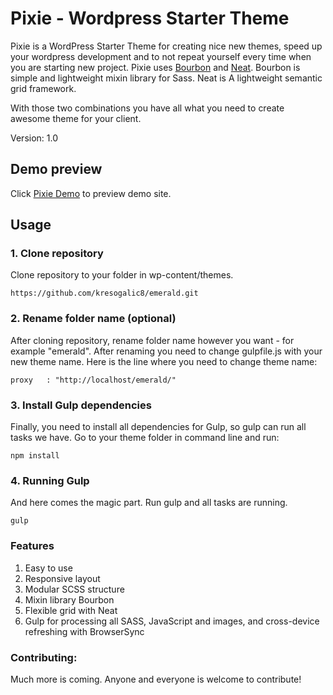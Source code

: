 # Pixie - Wordpress Starter Theme

Pixie is a WordPress Starter Theme for creating nice new themes, speed up your wordpress development and to not repeat yourself every time when you are starting new project. Pixie uses [Bourbon](http://bourbon.io/) and [Neat](http://neat.bourbon.io/). Bourbon is simple and lightweight mixin library for Sass. Neat is A lightweight semantic grid framework.

With those two combinations you have all what you need to create awesome theme for your client. 

Version: 1.0

## Demo preview
Click [Pixie Demo](http://pixie.kgdesign.com.hr/) to preview demo site. 

## Usage

### 1. Clone repository

Clone repository to your folder in wp-content/themes.

```
https://github.com/kresogalic8/emerald.git
```

### 2. Rename folder name (optional)

After cloning repository, rename folder name however you want - for example "emerald". After renaming you need to change gulpfile.js with your new theme name. Here is the line where you need to change theme name: 

```
proxy   : "http://localhost/emerald/"
```

### 3. Install Gulp dependencies

Finally, you need to install all dependencies for Gulp, so gulp can run all tasks we have. Go to your theme folder in command line and run: 

```
npm install
```

### 4. Running Gulp

And here comes the magic part. Run gulp and all tasks are running. 

```
gulp
```

### Features

1. Easy to use
2. Responsive layout
3. Modular SCSS structure
4. Mixin library Bourbon
5. Flexible grid with Neat
6. Gulp for processing all SASS, JavaScript and images, and cross-device refreshing with BrowserSync

### Contributing:

Much more is coming. Anyone and everyone is welcome to contribute!
